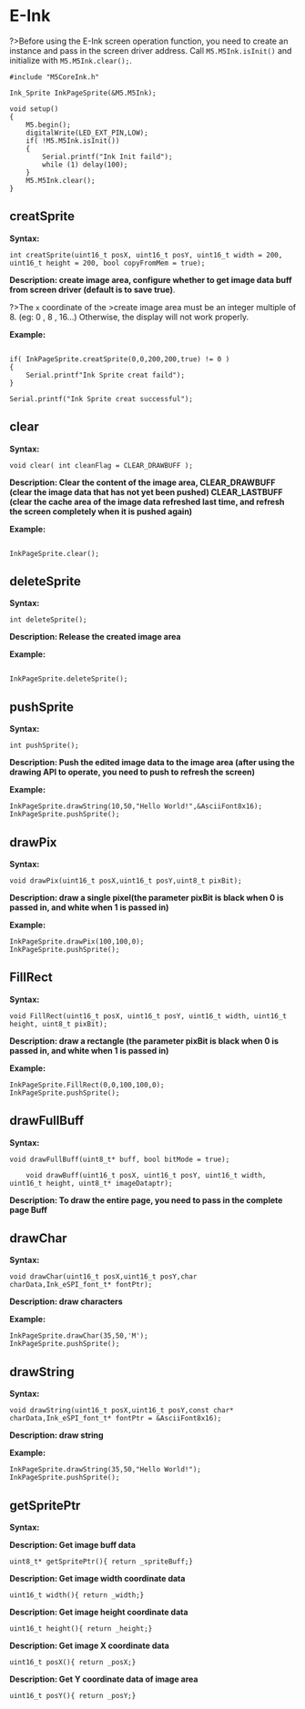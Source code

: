 # E-Ink

?>Before using the E-Ink screen operation function, you need to create an instance and pass in the screen driver address. Call `M5.M5Ink.isInit()` and initialize with `M5.M5Ink.clear();`.

```
#include "M5CoreInk.h"

Ink_Sprite InkPageSprite(&M5.M5Ink);

void setup()
{
    M5.begin();
    digitalWrite(LED_EXT_PIN,LOW);
    if( !M5.M5Ink.isInit())
    {
        Serial.printf("Ink Init faild");
        while (1) delay(100);   
    }
    M5.M5Ink.clear();
}
```

## creatSprite

**Syntax:**

`int creatSprite(uint16_t posX,
                 uint16_t posY,
                 uint16_t width = 200,
                 uint16_t height = 200,
                 bool copyFromMem = true);
`

**Description: create image area, configure whether to get image data buff from screen driver (default is to save true)**.

?>The `x` coordinate of the >create image area must be an integer multiple of 8. (eg: 0 , 8 , 16...) Otherwise, the display will not work properly.

**Example:**

```arduino

if( InkPageSprite.creatSprite(0,0,200,200,true) != 0 )
{
    Serial.printf"Ink Sprite creat faild");
}

Serial.printf("Ink Sprite creat successful");

```

## clear

**Syntax:**

`void clear( int cleanFlag = CLEAR_DRAWBUFF );`

**Description: Clear the content of the image area, CLEAR_DRAWBUFF (clear the image data that has not yet been pushed) CLEAR_LASTBUFF (clear the cache area of ​​the image data refreshed last time, and refresh the screen completely when it is pushed again)**

**Example:**

```arduino

InkPageSprite.clear();

```


## deleteSprite

**Syntax:**

`int deleteSprite();`

**Description: Release the created image area**

**Example:**

```arduino

InkPageSprite.deleteSprite();

```

## pushSprite

**Syntax:**

`int pushSprite();`

**Description: Push the edited image data to the image area (after using the drawing API to operate, you need to push to refresh the screen)**

**Example:**

```arduino
InkPageSprite.drawString(10,50,"Hello World!",&AsciiFont8x16);
InkPageSprite.pushSprite();
```

## drawPix

**Syntax:**

`void drawPix(uint16_t posX,uint16_t posY,uint8_t pixBit);`

**Description: draw a single pixel(the parameter pixBit is black when 0 is passed in, and white when 1 is passed in)**

**Example:**

```arduino
InkPageSprite.drawPix(100,100,0);
InkPageSprite.pushSprite();
```


## FillRect

**Syntax:**

`void FillRect(uint16_t posX,
               uint16_t posY,
               uint16_t width,
               uint16_t height,
               uint8_t pixBit);`

**Description: draw a rectangle (the parameter pixBit is black when 0 is passed in, and white when 1 is passed in)**

**Example:**

```arduino
InkPageSprite.FillRect(0,0,100,100,0);
InkPageSprite.pushSprite();
```


## drawFullBuff

**Syntax:**

`void drawFullBuff(uint8_t* buff, bool bitMode = true);`

`    void drawBuff(uint16_t posX,
                  uint16_t posY,
                  uint16_t width,
                  uint16_t height,
                  uint8_t* imageDataptr);`


**Description: To draw the entire page, you need to pass in the complete page Buff**


## drawChar

**Syntax:**

`void drawChar(uint16_t posX,uint16_t posY,char charData,Ink_eSPI_font_t* fontPtr);`


**Description: draw characters**

**Example:**

```arduino
InkPageSprite.drawChar(35,50,'M');
InkPageSprite.pushSprite();
```

## drawString

**Syntax:**

`void drawString(uint16_t posX,uint16_t posY,const char* charData,Ink_eSPI_font_t* fontPtr = &AsciiFont8x16);`


**Description: draw string**

**Example:**

```arduino
InkPageSprite.drawString(35,50,"Hello World!");
InkPageSprite.pushSprite();
```

## getSpritePtr

**Syntax:**

**Description: Get image buff data**

`uint8_t* getSpritePtr(){ return _spriteBuff;}`

**Description: Get image width coordinate data**

`uint16_t width(){ return _width;}`

**Description: Get image height coordinate data**

`uint16_t height(){ return _height;}`

**Description: Get image X coordinate data**

`uint16_t posX(){ return _posX;}`

**Description: Get Y coordinate data of image area**

`uint16_t posY(){ return _posY;}`

